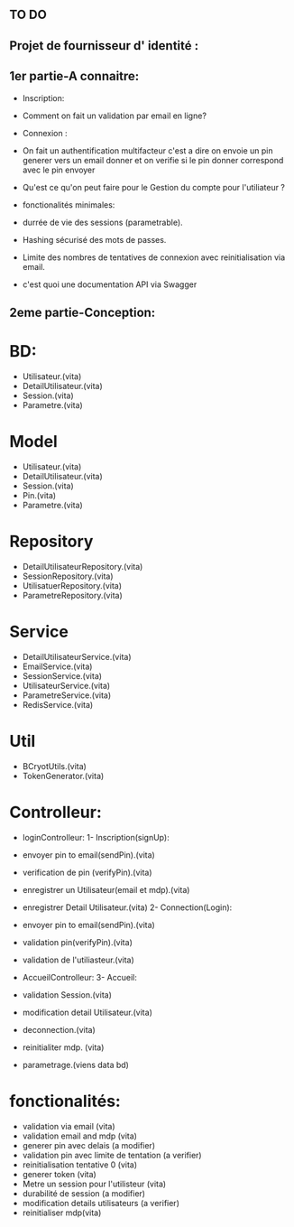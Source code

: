 ## TO DO

## Projet de fournisseur d' identité :
## 1er partie-A connaitre:
- Inscription: 
* Comment on fait un validation par email en ligne?

- Connexion :
* On fait un authentification multifacteur c'est a dire on envoie un pin generer vers  un email donner et on verifie si le pin donner correspond avec le pin envoyer

<!-- - Metre un rôle pour les utilisateur :
* admin
* membre simple  -->

- Qu'est ce qu'on peut faire pour le Gestion du compte pour l'utiliateur ?

- fonctionalités minimales:
* durrée de vie des sessions (parametrable).
* Hashing sécurisé des mots de passes.
* Limite des nombres de tentatives de connexion avec reinitialisation via email.

* c'est quoi une documentation API via Swagger 


## 2eme partie-Conception:
# BD:
- Utilisateur.(vita)
- DetailUtilisateur.(vita)
- Session.(vita)
- Parametre.(vita)

# Model
- Utilisateur.(vita)
- DetailUtilisateur.(vita)
- Session.(vita)
- Pin.(vita)
- Parametre.(vita)

# Repository
- DetailUtilisateurRepository.(vita)
- SessionRepository.(vita)
- UtilisatuerRepository.(vita)
- ParametreRepository.(vita)

# Service
- DetailUtilisateurService.(vita)
- EmailService.(vita)
- SessionService.(vita)
- UtilisateurService.(vita)
- ParametreService.(vita)
- RedisService.(vita)

# Util
- BCryotUtils.(vita)
- TokenGenerator.(vita)

# Controlleur:
- loginControlleur: 
1- Inscription(signUp):
- envoyer pin to email(sendPin).(vita)
- verification de pin (verifyPin).(vita)
- enregistrer un Utilisateur(email et mdp).(vita)
- enregistrer Detail Utilisateur.(vita)
2- Connection(Login):
- envoyer pin to email(sendPin).(vita)
- validation pin(verifyPin).(vita)
- validation de l'utiliasteur.(vita)

- AccueilControlleur:
3- Accueil:
- validation Session.(vita)
- modification detail Utilisateur.(vita)
- deconnection.(vita)
- reinitialiter mdp. (vita)
- parametrage.(viens data bd)

# fonctionalités:
- validation via email (vita)
- validation email and mdp (vita)
- generer pin avec delais (a modifier)
- validation pin avec limite de tentation (a verifier) 
- reinitialisation tentative 0 (vita)
- generer token (vita)
- Metre un session pour l'utilisteur (vita)
- durabilité de session (a modifier)
- modification details utilisateurs (a verifier)
- reinitialiser mdp(vita)
<!-- - modifiacation parametre() -->
 


<!-- 
## A faire:
- Inscription:
-- ajouter  email et mdp. 
-- envoyer une validation via email.
-- generer pin to email donner (6 chiffre aleatoire 0à9).
-- delais du confirmation pin (90 s);
-- validation pin
-- metre les details utilisteur.
>> rediriger vers Connection 
- Connection:
-- email + mot de passe
-- valider email et mdp
-- generer pin to email donner (6 chiffre aleatoire 0à9).
-- delais du confirmation pin (90 s);
-- validation pin
>> rediriger vers Accueil
* Connection >> Page d'accueil
- accueil:
-- getsion du compte utilisateur (modification details utiliasteurs) -->